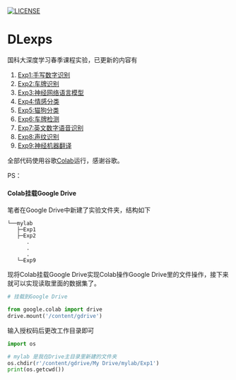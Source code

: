 [![LICENSE](https://img.shields.io/badge/license-Anti%20996-blue.svg)](https://github.com/996icu/996.ICU/blob/master/LICENSE)
# DLexps
国科大深度学习春季课程实验，已更新的内容有
1. [Exp1:手写数字识别](https://github.com/dorianxiao/DLexp/tree/master/Exp1:手写数字识别)
2. [Exp2:车牌识别](https://github.com/dorianxiao/DLexp/tree/master/Exp2:车牌识别)
3. [Exp3:神经网络语言模型](https://github.com/dorianxiao/DLexp/tree/master/Exp3:神经网络语言模型)
4. [Exp4:情感分类](https://github.com/dorianxiao/DLexp/tree/master/Exp4:情感分类)
5. [Exp5:猫狗分类](https://github.com/dorianxiao/DLexp/tree/master/Exp5:猫狗分类)
6. [Exp6:车牌检测](https://github.com/dorianxiao/DLexp/tree/master/Exp6:车牌检测)
7. [Exp7:英文数字语音识别](https://github.com/dorianxiao/DLexp/tree/master/Exp7:英文数字语音识别)
8. [Exp8:声纹识别](https://github.com/dorianxiao/DLexp/tree/master/Exp8:声纹识别)
9. [Exp9:神经机器翻译](https://github.com/dorianxiao/DLexp/tree/master/Exp9:神经机器翻译)

全部代码使用谷歌[Colab](https://colab.research.google.com/)运行，感谢谷歌。

PS：     
#### Colab挂载Google Drive
笔者在Google Drive中新建了实验文件夹，结构如下
```
└──mylab
   ├─Exp1
   ├─Exp2
      .
      .
      .
   └─Exp9
```
现将Colab挂载Google Drive实现Colab操作Google Drive里的文件操作，接下来就可以实现读取里面的数据集了。
```py
# 挂载到Google Drive

from google.colab import drive
drive.mount('/content/gdrive')
```
输入授权码后更改工作目录即可
```py
import os

# mylab 是我在Drive主目录里新建的文件夹
os.chdir(r'/content/gdrive/My Drive/mylab/Exp1')
print(os.getcwd())
```
